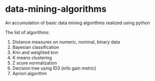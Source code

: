 # data-mining-algorithms
An accumulation of basic data mining algorithms realized using python 


The list of algorithms:

1. Distance measures on numeric, nominal, binary data
2. Bayesian classification
3. Knn and weighted knn
4. K means clustering
5. Z score normalization
6. Decision tree using ID3 (info gain metric)
7. Apriori algorithm
